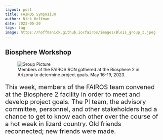 ```yaml
---
layout: post
title: FAIROS Symposium
author: Nick Hoffman
date: 2023-05-20
tags: tag
image: https://hoffmanick.github.io/fairos/images/Blois_group_3.jpeg
---
```


<style>
 h1 {
   color: #42b7bf;
   -webkit-text-stroke-width: 2px;
   -webkit-text-stroke-color: black;
    }
  p {
    font-size: 20px;
  }
.text-block-right {
  width:500px;
  padding-bottom:20px;
  padding-top: 20px;
  padding-left: 10px;
  padding-right: 10px;
  margin-left: 25%;
  margin-top: 5%;
  margin-bottom: 5%;
  background-image: linear-gradient(to left, white, #97b779); 
  text-align: center;
}
  .text-block-left {
  width:500px;
  padding-bottom:20px;
  padding-top: 20px;
  padding-left: 10px;
  padding-right: 10px;
  margin-left: -25%;
  margin-top: 5%;
  margin-bottom: 5%;
  background-image: linear-gradient(to right, white, #97b779); 
  text-align: center;
}
  .text-block-main {
  width:800px;
  padding-bottom:20px;
  padding-top: 20px;
  padding-left: 10px;
  padding-right: 10px;
  margin-left: -5%;
  margin-top: 5%;
  margin-bottom: 5%;
  background-image: linear-gradient(to left, white, #97b779); 
}
  .text-block-main  p {
  font-size: 20px;
}
 </style>
 
 <div class="text-box-right">
  <h2>Biosphere Workshop</h2>
  <figure>
  <img src="https://hoffmanick.github.io/fairos/images/Blois_group_3.jpeg" alt="Group Picture" style="display:inline-block" align="absbottom"/>
  <figcaption>Members of the FAIROS RCN gathered at the Biosphere 2 in Arizona to determine project goals. May 16-19, 2023.</figcaption>
 </figure>
 </div>

<div class="text-box-main">
<p> This week, members of the FAIROS team convened at the Biosphere 2 facility in order to meet and develop project goals. 
  The PI team, the advisory committee, personnel, and other stakeholders had a chance to get to know each other over the course of a 
  hot week in lizard country. Old friends reconnected; new friends were made. </p>
  </div>
